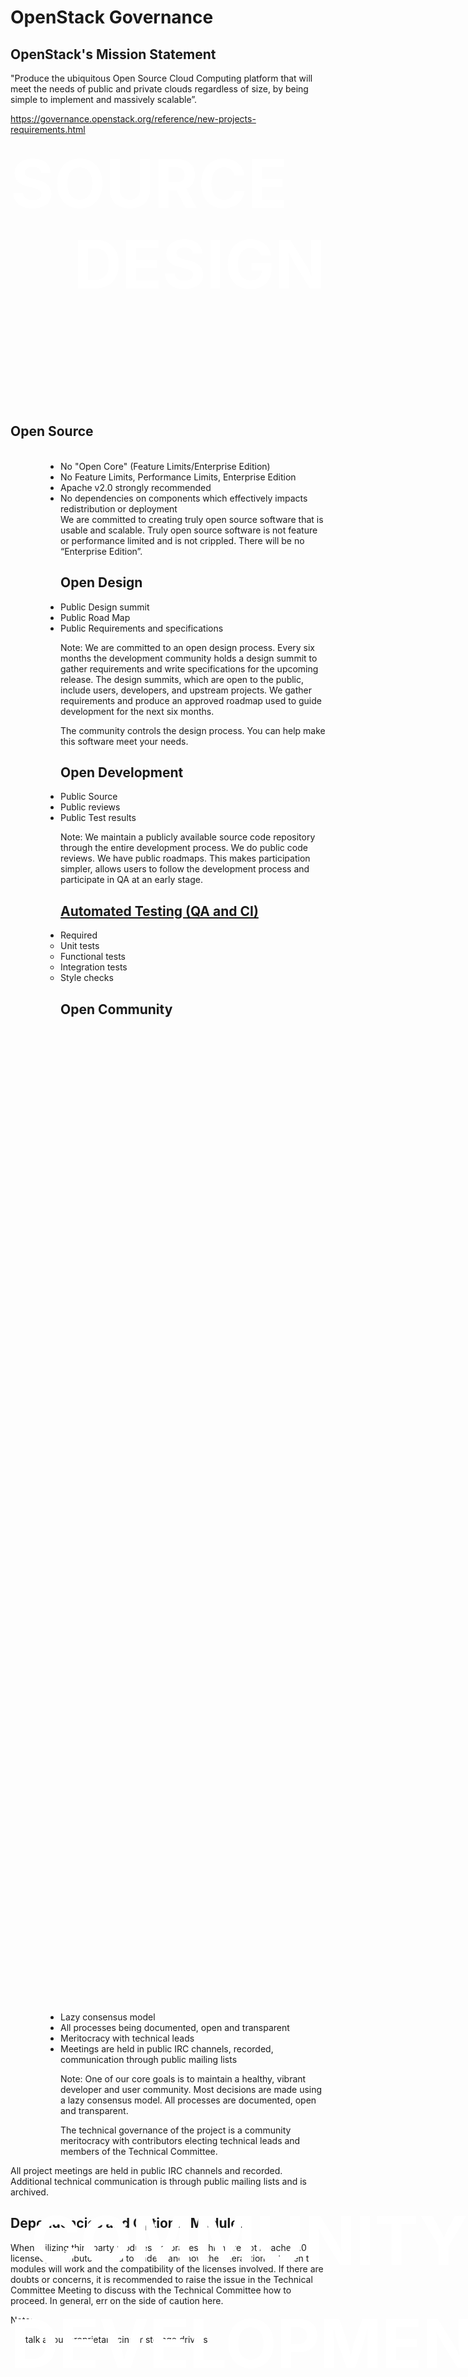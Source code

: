 <!-- .slide: data-state="section-break" id="governance" -->
# OpenStack Governance


<!-- .slide: data-state="normal" id="openstack-mission" -->
## OpenStack's Mission Statement

<img data-src="images/openstack-logo-plain.png" width="50%" style="float: left; margin-right: 8px" />

<div class="call-to-action">
    "Produce the ubiquitous Open Source Cloud Computing platform
    that will meet the needs of public and private clouds
    regardless of size, by being simple to implement and massively scalable”.
</div>

https://governance.openstack.org/reference/new-projects-requirements.html


<!-- .slide: data-background="images/open_sign_background.jpg" data-background-size="100%" id="governance-four-opens" data-menu-title="The Four Opens" -->
<!-- <h1 style="color: white">The Four Opens</h1> -->

<div style="color: white; font-size: 80pt; font-weight: bold; text-transform: uppercase">
<div>
        <div class="fragment" style="float: left; align: top left">Source</div>
        <div class="fragment" style="float: right; align: top right">Design</div>
    </div>
    <div style="padding: 8pt">&nbsp;</div>
    <div>
        <p class="fragment" style="position: absolute; bottom: 0">Development</p>
        <p class="fragment" style="position: absolute; bottom: 124pt; right: 0">Community</p>
    </div>
        <div style="padding: 8pt">&nbsp;</div>

</div>


<!-- .slide: data-state="normal" id="governance-open-source" -->
## Open Source

<img data-src="images/use_open_source.jpg" style="float: left; height: 70%; margin-right: 80px"/>

<ul style="display: inline">
    <li>No "Open Core" (Feature Limits/Enterprise Edition)</li>
    <li>No Feature Limits, Performance Limits, Enterprise Edition</li>
    <li>Apache v2.0 strongly recommended</li>
    <li>No dependencies on components which effectively impacts redistribution or deployment</li>
</ul>

<aside class="notes">
We are committed to creating truly open source software that is usable and
scalable. Truly open source software is not feature or performance limited and
is not crippled. There will be no “Enterprise Edition”.
</aside>


<!-- .slide: data-state="normal" id="governance-open-design" -->
## Open Design

*   Public Design summit
*   Public Road Map
*   Public Requirements and specifications

Note:
We are committed to an open design process. Every six months the development
community holds a design summit to gather requirements and write specifications
for the upcoming release. The design summits, which are open to the public,
include users, developers, and upstream projects. We gather requirements and
produce an approved roadmap used to guide development for the next six months.

The community controls the design process. You can help make this software meet
your needs.


<!-- .slide: data-state="normal" id="governance-open-development" -->
## Open Development

*   Public Source
*   Public reviews
*   Public Test results

Note:
We maintain a publicly available source code repository through the entire
development process. We do public code reviews. We have public roadmaps. This
makes participation simpler, allows users to follow the development process and
participate in QA at an early stage.


<!-- .slide: data-state="normal" id="automatedtesting" -->
## [Automated Testing (QA and CI)](http://docs.openstack.org/project-team-guide/testing.html)

*   Required
    *   Unit tests
    *   Functional tests
    *   Integration tests
    *   Style checks


<!-- .slide: data-state="normal" id="governance-open-community" -->
## Open Community

<img data-src="images/fishbowl_jump.jpg" style="height: 40%; text" align="center"/>

*   Lazy consensus model
*   All processes being documented, open and transparent
*   Meritocracy with technical leads
*   Meetings are held in public IRC channels, recorded, communication through public mailing lists

Note:
One of our core goals is to maintain a healthy, vibrant developer and user
community. Most decisions are made using a lazy consensus model. All processes
are documented, open and transparent.

The technical governance of the project is a community meritocracy with
contributors electing technical leads and members of the Technical Committee.

All project meetings are held in public IRC channels and recorded. Additional
technical communication is through public mailing lists and is archived.


<!-- .slide: data-state="normal" id="governance-dependencies" -->
## Dependencies and Optional Modules

When utilizing third party modules or libraries which are not Apache 2.0
licensed, contributors need to understand how the interaction between the
modules will work and the compatibility of the licenses involved. If there are
doubts or concerns, it is recommended to raise the issue in the Technical
Committee Meeting to discuss with the Technical Committee how to proceed. In
general, err on the side of caution here.

Note:
- talk about proprietary cinder storage drivers
